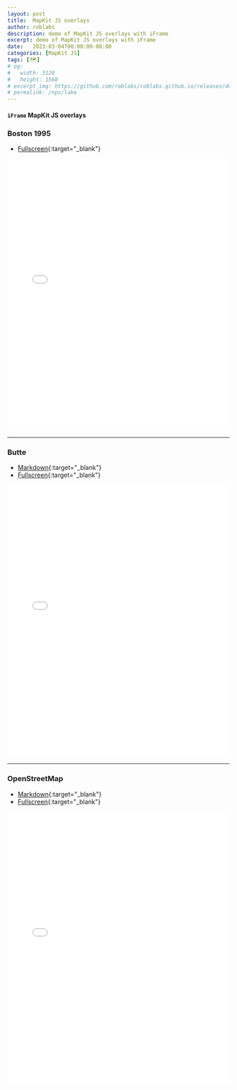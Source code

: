 ```yaml
---
layout: post
title:  MapKit JS overlays
author: roblabs
description: demo of MapKit JS overlays with iFrame
excerpt: demo of MapKit JS overlays with iFrame
date:   2023-03-04T00:00:00-08:00
categories: [MapKit JS]
tags: [🗺️]
# og:
#   width: 3120
#   height: 1568
# excerpt_img: https://github.com/roblabs/roblabs.github.io/releases/download/nps-lake/BSA-Black-Canyon-E.jpeg
# permalink: /nps/lake
---
```


#### `iFrame` MapKit JS overlays

### Boston 1995

* [Fullscreen](/projects/mapkitjs/boston1995){:target="_blank"}

<iframe src="/projects/mapkitjs/boston1995"
loading="lazy"
style="overflow:hidden;width:100%;height:618px"
frameborder="0"></iframe>

---

### Butte

* [Markdown](/projects/mapkitjs/butte.md){:target="_blank"}
* [Fullscreen](/projects/mapkitjs/butte){:target="_blank"}

<iframe src="/projects/mapkitjs/butte"
loading="lazy"
style="overflow:hidden;width:100%;height:618px"
frameborder="0"></iframe>

---

### OpenStreetMap

* [Markdown](/projects/mapkitjs/minimal.md){:target="_blank"}
* [Fullscreen](/projects/mapkitjs/minimal){:target="_blank"}

<iframe src="/projects/mapkitjs/minimal"
loading="lazy"
style="overflow:hidden;width:100%;height:618px"
frameborder="0"></iframe>
